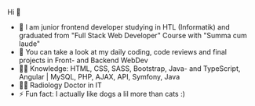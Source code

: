 Hi 👋

- 🔭 I am junior frontend developer studying in HTL (Informatik) and graduated from "Full Stack Web Developer" Course with "Summa cum laude"
- 🌱 You can take a look at my daily coding, code reviews and final projects in Front- and Backend WebDev 
- 👩‍💻 Knowledge: HTML, CSS, SASS, Bootstrap, Java- and TypeScript, Angular | MySQL, PHP, AJAX, API, Symfony, Java
- 👩‍⚕️ Radiology Doctor in IT
- ⚡ Fun fact: I actually like dogs a lil more than cats :)

